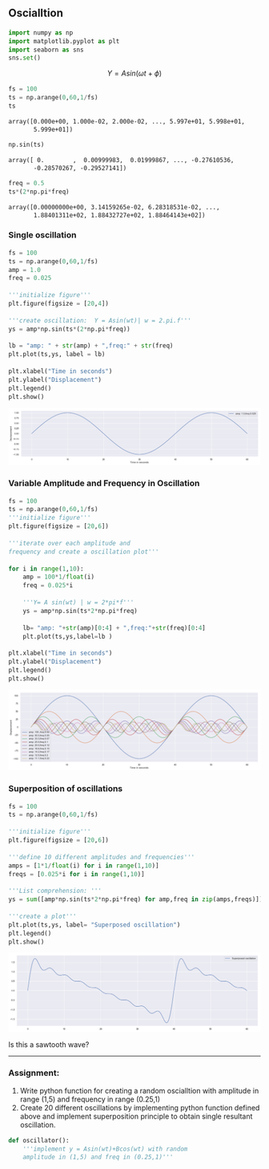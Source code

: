 ## Oscialltion


```python
import numpy as np
import matplotlib.pyplot as plt
import seaborn as sns
sns.set()
```

$$ Y = Asin(\omega t + \phi )$$


```python
fs = 100
ts = np.arange(0,60,1/fs)
ts
```




    array([0.000e+00, 1.000e-02, 2.000e-02, ..., 5.997e+01, 5.998e+01,
           5.999e+01])




```python
np.sin(ts)
```




    array([ 0.        ,  0.00999983,  0.01999867, ..., -0.27610536,
           -0.28570267, -0.29527141])




```python
freq = 0.5
ts*(2*np.pi*freq)
```




    array([0.00000000e+00, 3.14159265e-02, 6.28318531e-02, ...,
           1.88401311e+02, 1.88432727e+02, 1.88464143e+02])



### Single oscillation


```python
fs = 100
ts = np.arange(0,60,1/fs)
amp = 1.0
freq = 0.025

'''initialize figure'''
plt.figure(figsize = [20,4])

'''create oscillation:  Y = Asin(wt)| w = 2.pi.f'''
ys = amp*np.sin(ts*(2*np.pi*freq))

lb = "amp: " + str(amp) + ",freq:" + str(freq)   
plt.plot(ts,ys, label = lb)
    
plt.xlabel("Time in seconds") 
plt.ylabel("Displacement")
plt.legend()
plt.show()
```


![png](output_7_0.png)


### Variable Amplitude and Frequency in Oscillation


```python
fs = 100
ts = np.arange(0,60,1/fs)
'''initialize figure'''
plt.figure(figsize = [20,6])

'''iterate over each amplitude and 
frequency and create a oscillation plot'''

for i in range(1,10):
    amp = 100*1/float(i)
    freq = 0.025*i
    
    '''Y= A sin(wt) | w = 2*pi*f'''
    ys = amp*np.sin(ts*2*np.pi*freq)
    
    lb= "amp: "+str(amp)[0:4] + ",freq:"+str(freq)[0:4]
    plt.plot(ts,ys,label=lb )
    
plt.xlabel("Time in seconds") 
plt.ylabel("Displacement")
plt.legend()
plt.show()
```


![png](output_9_0.png)


### Superposition of oscillations


```python
fs = 100
ts = np.arange(0,60,1/fs)

'''initialize figure'''
plt.figure(figsize = [20,6])

'''define 10 different amplitudes and frequencies'''
amps = [1*1/float(i) for i in range(1,10)]
freqs = [0.025*i for i in range(1,10)]

'''List comprehension: '''
ys = sum([amp*np.sin(ts*2*np.pi*freq) for amp,freq in zip(amps,freqs)])

'''create a plot'''
plt.plot(ts,ys, label= "Superposed oscillation")
plt.legend()
plt.show()
```


![png](output_11_0.png)


Is this a sawtooth wave?

-----------

### Assignment:
1. Write python function for creating a random oscialltion with amplitude in range (1,5) and frequency in range (0.25,1)
2. Create 20 different oscillations by implementing python function defined above and implement superposition principle to obtain single resultant oscillation.


```python
def oscillator():
    '''implement y = Asin(wt)+Bcos(wt) with random
    amplitude in (1,5) and freq in (0.25,1)'''
    
    
    
```



